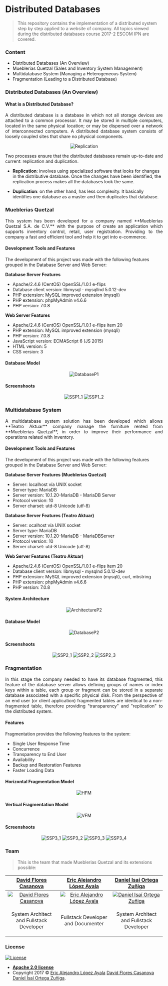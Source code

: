 # Distributed Databases
<p align="justify">
 
> This repository contains the implementation of a distributed system step by step applied to a website of company. All topics viewed during the distributed databases course 2017-2 ESCOM IPN are covered.

</p>

### Content
 - Distributed Databases (An Overview)
 - Mueblerias Quetzal (Sales and Inventory System Management)
 - Multidatabase System (Managing a Heterogeneous System)
 - Fragmentation (Leading to a Distributed Database)
 
### Distributed Databases (An Overview)

#### What is a Distributed Database?
<p align="justify">
A distributed database is a database in which not all storage devices are attached to a common processor. It may be stored in multiple computers, located in the same physical location; or may be dispersed over a network of interconnected computers. A distributed database system consists of loosely coupled sites that share no physical components.
</p>

<p align="center">
 <img src="https://github.com/PitCoder/DistributedDataBases/blob/master/IMG/replication.gif" alt="Replication"/>
</p>

<p align="justify">
Two processes ensure that the distributed databases remain up-to-date and current: replication and duplication.
 
 - **Replication**: involves using specialized software that looks for changes in the distributive database. Once the changes have been identified, the replication process makes all the databases look the same.
    
 - **Duplication**: on the other hand, has less complexity. It basically identifies one database as a master and then duplicates that database.
 
</p>

### Mueblerias Quetzal
<p align="justify">
This system has been developed for a company named **Mueblerías Quetzal S.A. de C.V.** with the purpose of create an application which supports inventory control, retail, user registration. Providing to the company a fast and efficient tool and help it to get into e-commerce.
</p>

#### Development Tools and Features
The development of this project was made with the following features grouped in the Database Server and Web Server:

**Database Server Features**
- Apache/2.4.6 (CentOS) OpenSSL/1.0.1 e-flips
- Database client version: libmysql - mysqllnd 5.0.12-dev
- PHP extension: MySQL improved extension (mysqli)
- PHP extension: phpMyAdmin v4.6.6
- PHP version: 7.0.8

**Web Server Features**
- Apache/2.4.6 (CentOS) OpenSSL/1.0.1 e-flips item 20
- PHP extension: MySQL improved extension (mysqli)
- PHP version: 7.0.8
- JavaScript version: ECMAScript 6 (JS 2015)
- HTML version: 5
- CSS version: 3

#### Database Model
<p align="center">
  <img src="https://github.com/PitCoder/DistributedDataBases/blob/master/IMG/proyecto1_database.png" alt="DatabaseP1"/>
</p>

#### Screenshoots
<p align="center">
  <img src="https://github.com/PitCoder/DistributedDataBases/blob/master/IMG/proyecto1_1.png" alt="SSP1_1"/>
  <img src="https://github.com/PitCoder/DistributedDataBases/blob/master/IMG/proyecto1_2.png" alt="SSP1_2"/>
</p>

### Multidatabase System
<p align="justify">
A multidatabase system solution has been developed which allows **Teatro Aktuar** company manage the furniture rented from **Mueblerias Quetzal**, in order to improve their performance and operations related with inventory.
</p>

#### Development Tools and Features
The development of this project was made with the following features grouped in the Database Server and Web Server:

**Database Server Features (Mueblerias Quetzal)**
- Server: localhost vía UNIX socket
- Server type: MariaDB
- Server version: 10.1.20-MariaDB - MariaDB Server
- Protocol version: 10
- Server charset: utd-8 Unicode (utf-8)

**Database Server Features (Teatro Aktuar)**
- Server: ocalhost vía UNIX socket
- Server type: MariaDB
- Server version: 10.1.20-MariaDB - MariaDBServer
- Protocol version: 10
- Server charset: utd-8 Unicode (utf-8)

**Web Server Features (Teatro Aktuar)**
- Apache/2.4.6 (CentOS) OpenSSL/1.0.1 e-flips item 20
- Database client version: libmysql - mysqlnd 5.0.12-dev
- PHP extension: MySQL improved extension (mysqli), curl, mbstring
- PHP extension: phpMyAdmin v4.6.6
- PHP version: 7.0.8

#### System Architecture
<p align="center">
  <img src="https://github.com/PitCoder/DistributedDataBases/blob/master/IMG/proyecto2_architecture.png" alt="ArchitectureP2"/>
</p>

#### Database Model
<p align="center">
  <img src="https://github.com/PitCoder/DistributedDataBases/blob/master/IMG/proyecto2_database.png" alt="DatabaseP2"/>
</p>

#### Screenshoots
<p align="center">
  <img src="https://github.com/PitCoder/DistributedDataBases/blob/master/IMG/proyecto2_1.png" alt="SSP2_1"/>
  <img src="https://github.com/PitCoder/DistributedDataBases/blob/master/IMG/proyecto2_2.png" alt="SSP2_2"/>
  <img src="https://github.com/PitCoder/DistributedDataBases/blob/master/IMG/proyecto2_3.png" alt="SSP2_3"/> 
</p>

### Fragmentation
<p align="justify">
In this stage the company needed to have its database fragmented, this feature of the database server allows defining groups of names or index keys within a table, each group or fragment can be stored in a separate database associated with a specific physical disk. From the perspective of an end user (or client application) fragmented tables are identical to a non-fragmented table, therefore providing "transparency" and "replication" to the distributed system.
</p>

#### Features
Fragmentation provides the following features to the system:

- Single User Response Time
- Concurrence
- Transparency to End User
- Availability
- Backup and Restoration Features
- Faster Loading Data

#### Horizontal Fragmentation Model
<p align="center">
  <img src="https://github.com/PitCoder/DistributedDataBases/blob/master/IMG/proyecto3_hdatabase.png" alt="HFM"/>
</p>

#### Vertical Fragmentation Model
<p align="center">
  <img src="https://github.com/PitCoder/DistributedDataBases/blob/master/IMG/proyecto3_vdatabase.png" alt="VFM"/>
</p>

#### Screenshoots
<p align="center">
  <img src="https://github.com/PitCoder/DistributedDataBases/blob/master/IMG/proyecto3_1.png" alt="SSP3_1"/>
  <img src="https://github.com/PitCoder/DistributedDataBases/blob/master/IMG/proyecto3_2.png" alt="SSP3_2"/>
  <img src="https://github.com/PitCoder/DistributedDataBases/blob/master/IMG/proyecto3_3.png" alt="SSP3_3"/>
  <img src="https://github.com/PitCoder/DistributedDataBases/blob/master/IMG/proyecto3_4.png" alt="SSP3_4"/> 
</p>

### Team
> This is the team that made Mueblerias Quetzal and its extensions possible:

| <a href="https://github.com/DavidFCT" target="_blank">**David Flores Casanova**</a> | <a href="https://github.com/PitCoder" target="_blank">**Eric Alejandro López Ayala**</a> | <a href="https://github.com/DanielOrtegaZ" target="_blank">**Daniel Isaí Ortega Zuñiga**</a> |
|:---:| :---:| :---:|
| [![David Flores Casanova](https://avatars3.githubusercontent.com/u/37358298?s=200&v=2)](https://github.com/DavidFCT) | [![Eric Alejandro López Ayala](https://avatars3.githubusercontent.com/u/22123865?s=200&v=2)](https://github.com/PitCoder)  | [![Daniel Isaí Ortega Zuñiga](https://avatars1.githubusercontent.com/u/37394304?s=200&v=2)](https://github.com/DanielOrtegaZ) |
| <p>System Architect and Fullstack Developer</p> | <p>Fullstack Developer and Documenter</p> | <p>System Architect and Fullstack Developer</p> |

### License
[![License](https://img.shields.io/github/license/pitcoder/distributeddatabases.svg?color=orange&style=flat-square)](http://badges.mit-license.org)

- **[Apache 2.0 license](https://github.com/PitCoder/DistributedDataBases/blob/master/LICENSE)**
- Copyright 2017 © <a href="https://github.com/PitCoder" target="_blank">Eric Alejandro López Ayala</a>
<a href="https://github.com/DavidFCT" target="_blank">David Flores Casanova</a>
<a href="https://github.com/DanielOrtegaZ" target="_blank">Daniel Isaí Ortega Zuñiga</a>.
